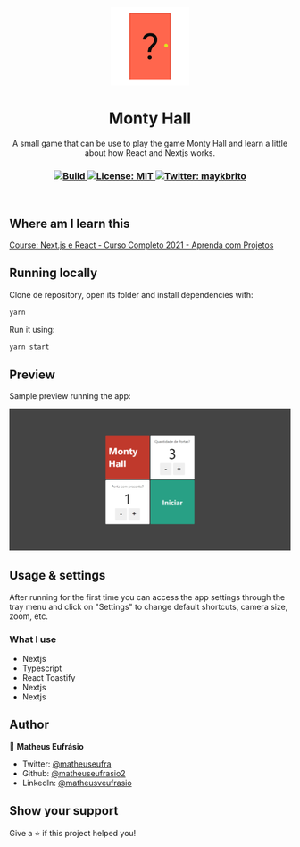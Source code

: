<p align="center">
  <img src="./assets/logo_semfundo.png" width="140px" />
</p>

<h1 align="center">Monty Hall</h1>
<p align="center">A small game that can be use to play the game Monty Hall and learn a little about how React and Nextjs works.</p>

<h3 align="center">
  <a href="https://www.npmjs.com/" target="_blank">
    <img alt="Build" src="https://img.shields.io/badge/npm-6.14.13-blue" />
  </a>
  <a href="#" target="_blank">
    <img alt="License: MIT" src="https://img.shields.io/badge/License-MIT-yellow.svg" />
  </a>
  <a href="https://twitter.com/matheuseufra" target="_blank">
    <img alt="Twitter: maykbrito" src="https://img.shields.io/twitter/follow/matheuseufra.svg?style=social" />
  </a>
</h3>

<br />

## Where am I learn this

<a href="https://www.udemy.com/course/nextjs-e-react/">Course: Next.js e React - Curso Completo 2021 - Aprenda com Projetos</a>

## Running locally

Clone de repository, open its folder and install dependencies with:

```sh
yarn
```

Run it using:

```sh
yarn start
```

## Preview

Sample preview running the app:

![Preview](.github/preview.png)

## Usage & settings

After running for the first time you can access the app settings through the tray menu and click on "Settings" to change default shortcuts, camera size, zoom, etc.

### What I use

<ul>
  <li>Nextjs</li>
  <li>Typescript</li>
  <li>React Toastify</li>
  <li>Nextjs</li>
  <li>Nextjs</li>
</ul>

## Author

👤 **Matheus Eufrásio**

- Twitter: [@matheuseufra](https://twitter.com/matheuseufra)
- Github: [@matheuseufrasio2](https://github.com/matheuseufrasio2)
- LinkedIn: [@matheusveufrasio](https://www.linkedin.com/in/matheusveufrasio/)

## Show your support

Give a ⭐️ if this project helped you!